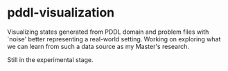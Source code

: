# pddl-visualization

Visualizing states generated from PDDL domain and problem files with `noise' better representing a real-world setting. Working on exploring what we can learn from such a data source as my Master's research.

Still in the experimental stage.
